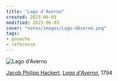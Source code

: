 ```yaml
---
title: "Lago d'Averno"
created: 2023-06-03
modified: 2023-06-03
cover: "notes/images/Lago-dAverno.png"
tags:
- gouache
- reference
---
```


![Lago d'Averno](notes/images/Lago-dAverno.png)

[Jacob Philipp Hackert](https://en.wikipedia.org/wiki/Jacob_Philipp_Hackert "Jacob Philipp Hackert"), _[Lago d'Averno](https://en.wikipedia.org/wiki/Lago_d%27Averno "Lago d'Averno")_, 1794